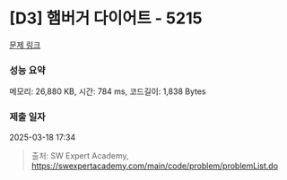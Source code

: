 # [D3] 햄버거 다이어트 - 5215 

[문제 링크](https://swexpertacademy.com/main/code/problem/problemDetail.do?contestProbId=AWT-lPB6dHUDFAVT) 

### 성능 요약

메모리: 26,880 KB, 시간: 784 ms, 코드길이: 1,838 Bytes

### 제출 일자

2025-03-18 17:34



> 출처: SW Expert Academy, https://swexpertacademy.com/main/code/problem/problemList.do